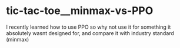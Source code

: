 # tic-tac-toe__minmax-vs-PPO
I recently learned how to use PPO so why not use it for something it absolutely wasnt designed for, and compare it with industry standard (minmax)
